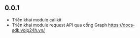 ## 0.0.1

* Triển khai module callkit
* Triển khai module request API qua cổng Graph https://docs-sdk.voip24h.vn/